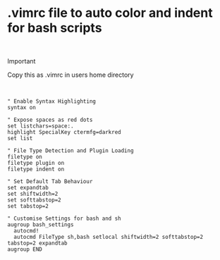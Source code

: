 # .vimrc file to auto color and indent for bash scripts

<br>

> [!IMPORTANT]
> Copy this as .vimrc in users home directory

<br>


```vimrc
" Enable Syntax Highlighting
syntax on

" Expose spaces as red dots
set listchars=space:.
highlight SpecialKey ctermfg=darkred
set list

" File Type Detection and Plugin Loading
filetype on
filetype plugin on
filetype indent on

" Set Default Tab Behaviour
set expandtab
set shiftwidth=2
set softtabstop=2
set tabstop=2

" Customise Settings for bash and sh
augroup bash_settings
  autocmd!
  autocmd FileType sh,bash setlocal shiftwidth=2 softtabstop=2 tabstop=2 expandtab
augroup END

```
